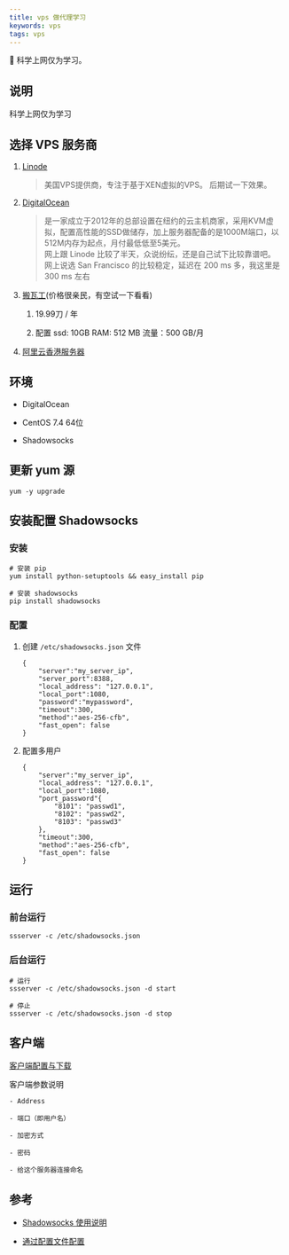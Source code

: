 ```yaml
---
title: vps 做代理学习
keywords: vps
tags: vps
---
```


:wolf: 科学上网仅为学习。
<!--more-->

## 说明

科学上网仅为学习

## 选择 VPS 服务商

1. [Linode](https://www.linode.com/)

    > 美国VPS提供商，专注于基于XEN虚拟的VPS。 后期试一下效果。

2. [DigitalOcean](https://www.digitalocean.com/)

    > 是一家成立于2012年的总部设置在纽约的云主机商家，采用KVM虚拟，配置高性能的SSD做储存，加上服务器配备的是1000M端口，以512M内存为起点，月付最低低至5美元。 <br>
    > 网上跟 Linode 比较了半天，众说纷纭，还是自己试下比较靠谱吧。 <br>
    > 网上说选 San Francisco 的比较稳定，延迟在 200 ms 多，我这里是 300 ms 左右

3. [搬瓦工](https://www.bwh1.net/)(价格很亲民，有空试一下看看) 
    
    1. 19.99刀 / 年

    2. 配置 ssd: 10GB RAM: 512 MB 流量：500 GB/月

4. [阿里云香港服务器](https://www.aliyun.com/)

## 环境

- DigitalOcean 

- CentOS 7.4 64位 

- Shadowsocks

## 更新 yum 源

```shell
yum -y upgrade
```

## 安装配置 Shadowsocks

### 安装

```shell
# 安装 pip
yum install python-setuptools && easy_install pip

# 安装 shadowsocks
pip install shadowsocks
```

### 配置

1. 创建 `/etc/shadowsocks.json` 文件

    ```shell
    {
        "server":"my_server_ip",
        "server_port":8388,
        "local_address": "127.0.0.1",
        "local_port":1080,
        "password":"mypassword",
        "timeout":300,
        "method":"aes-256-cfb",
        "fast_open": false
    }
    ```

2. 配置多用户

    ```shell
    {
        "server":"my_server_ip",
        "local_address": "127.0.0.1",
        "local_port":1080,
        "port_password"{
            "8101": "passwd1",
            "8102": "passwd2",
            "8103": "passwd3"
        },
        "timeout":300,
        "method":"aes-256-cfb",
        "fast_open": false
    }
    ```

## 运行

### 前台运行

```shell
ssserver -c /etc/shadowsocks.json
```

### 后台运行

```shell
# 运行
ssserver -c /etc/shadowsocks.json -d start

# 停止
ssserver -c /etc/shadowsocks.json -d stop
```

## 客户端

[客户端配置与下载](https://github.com/Shadowsocks-Wiki/shadowsocks)

客户端参数说明

    - Address
    
    - 端口（即用户名）

    - 加密方式

    - 密码

    - 给这个服务器连接命名


## 参考

- [Shadowsocks 使用说明](https://github.com/shadowsocks/shadowsocks/wiki/Shadowsocks-%E4%BD%BF%E7%94%A8%E8%AF%B4%E6%98%8E)

- [通过配置文件配置](https://github.com/shadowsocks/shadowsocks/wiki/Configuration-via-Config-File)



